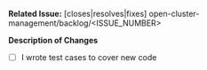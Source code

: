**Related Issue:** [closes|resolves|fixes] open-cluster-management/backlog/<ISSUE_NUMBER>

**Description of Changes**

- [ ] I wrote test cases to cover new code
